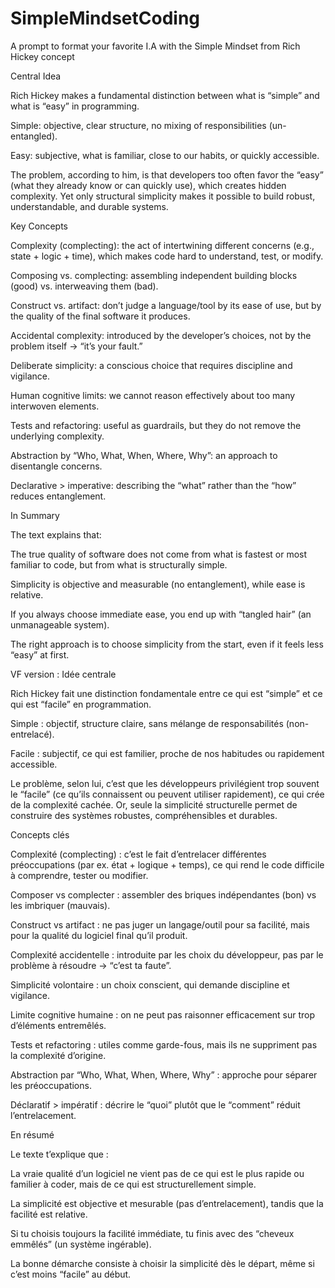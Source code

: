 # SimpleMindsetCoding
A prompt to format your favorite I.A with the Simple Mindset from Rich Hickey concept

Central Idea

Rich Hickey makes a fundamental distinction between what is “simple” and what is “easy” in programming.

Simple: objective, clear structure, no mixing of responsibilities (un-entangled).

Easy: subjective, what is familiar, close to our habits, or quickly accessible.

The problem, according to him, is that developers too often favor the “easy” (what they already know or can quickly use), which creates hidden complexity. Yet only structural simplicity makes it possible to build robust, understandable, and durable systems.

Key Concepts

Complexity (complecting): the act of intertwining different concerns (e.g., state + logic + time), which makes code hard to understand, test, or modify.

Composing vs. complecting: assembling independent building blocks (good) vs. interweaving them (bad).

Construct vs. artifact: don’t judge a language/tool by its ease of use, but by the quality of the final software it produces.

Accidental complexity: introduced by the developer’s choices, not by the problem itself → “it’s your fault.”

Deliberate simplicity: a conscious choice that requires discipline and vigilance.

Human cognitive limits: we cannot reason effectively about too many interwoven elements.

Tests and refactoring: useful as guardrails, but they do not remove the underlying complexity.

Abstraction by “Who, What, When, Where, Why”: an approach to disentangle concerns.

Declarative > imperative: describing the “what” rather than the “how” reduces entanglement.

In Summary

The text explains that:

The true quality of software does not come from what is fastest or most familiar to code, but from what is structurally simple.

Simplicity is objective and measurable (no entanglement), while ease is relative.

If you always choose immediate ease, you end up with “tangled hair” (an unmanageable system).

The right approach is to choose simplicity from the start, even if it feels less “easy” at first.


VF version :
Idée centrale

Rich Hickey fait une distinction fondamentale entre ce qui est “simple” et ce qui est “facile” en programmation.

Simple : objectif, structure claire, sans mélange de responsabilités (non-entrelacé).

Facile : subjectif, ce qui est familier, proche de nos habitudes ou rapidement accessible.

Le problème, selon lui, c’est que les développeurs privilégient trop souvent le “facile” (ce qu’ils connaissent ou peuvent utiliser rapidement), ce qui crée de la complexité cachée. Or, seule la simplicité structurelle permet de construire des systèmes robustes, compréhensibles et durables.

Concepts clés

Complexité (complecting) : c’est le fait d’entrelacer différentes préoccupations (par ex. état + logique + temps), ce qui rend le code difficile à comprendre, tester ou modifier.

Composer vs complecter : assembler des briques indépendantes (bon) vs les imbriquer (mauvais).

Construct vs artifact : ne pas juger un langage/outil pour sa facilité, mais pour la qualité du logiciel final qu’il produit.

Complexité accidentelle : introduite par les choix du développeur, pas par le problème à résoudre → “c’est ta faute”.

Simplicité volontaire : un choix conscient, qui demande discipline et vigilance.

Limite cognitive humaine : on ne peut pas raisonner efficacement sur trop d’éléments entremêlés.

Tests et refactoring : utiles comme garde-fous, mais ils ne suppriment pas la complexité d’origine.

Abstraction par “Who, What, When, Where, Why” : approche pour séparer les préoccupations.

Déclaratif > impératif : décrire le “quoi” plutôt que le “comment” réduit l’entrelacement.

En résumé

Le texte t’explique que :

La vraie qualité d’un logiciel ne vient pas de ce qui est le plus rapide ou familier à coder, mais de ce qui est structurellement simple.

La simplicité est objective et mesurable (pas d’entrelacement), tandis que la facilité est relative.

Si tu choisis toujours la facilité immédiate, tu finis avec des “cheveux emmêlés” (un système ingérable).

La bonne démarche consiste à choisir la simplicité dès le départ, même si c’est moins “facile” au début.
